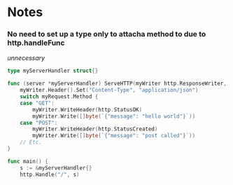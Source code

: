 # Notes

### No need to set up a type only to attacha method to due to http.handleFunc
*unnecessary*
```go
type myServerHandler struct{}

func (server *myServerHandler) ServeHTTP(myWriter http.ResponseWriter, myRequest *http.Request) {
	myWriter.Header().Set("Content-Type", "application/json")
 	switch myRequest.Method {
 	case "GET":
		myWriter.WriteHeader(http.StatusOK)
		myWriter.Write([]byte(`{"message": "hello world"}`))
	case "POST":
        myWriter.WriteHeader(http.StatusCreated)
        myWriter.Write([]byte(`{"message": "post called"}`))
    // Etc.
}

func main() {
	s := &myServerHandler{}
	http.Handle("/", s)
```
